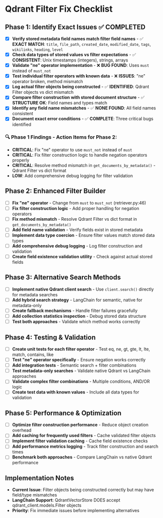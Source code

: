 # Qdrant Filter Fix Checklist

## Phase 1: Identify Exact Issues ✅ COMPLETED
- [x] **Verify stored metadata field names match filter field names** - ✅ **EXACT MATCH**: `title`, `file_path`, `created_date`, `modified_date`, `tags`, `wikilinks`, `heading`, `level`
- [x] **Check data types of stored values vs filter expectations** - ✅ **CONSISTENT**: Unix timestamps (integers), strings, arrays
- [x] **Validate "ne" operator implementation** - ❌ **BUG FOUND**: Uses `must` instead of `must_not`
- [x] **Test individual filter operators with known data** - ❌ **ISSUES**: "ne" operator broken, method mismatch
- [x] **Log actual filter objects being constructed** - ✅ **IDENTIFIED**: Qdrant Filter objects vs dict mismatch
- [x] **Compare filter construction with stored document structure** - ✅ **STRUCTURE OK**: Field names and types match
- [x] **Identify any field name mismatches** - ✅ **NONE FOUND**: All field names consistent
- [x] **Document exact error conditions** - ✅ **COMPLETE**: Three critical bugs identified

### **🔍 Phase 1 Findings - Action Items for Phase 2:**
- **CRITICAL**: Fix "ne" operator to use `must_not` instead of `must`
- **CRITICAL**: Fix filter construction logic to handle negation operators properly
- **CRITICAL**: Resolve method mismatch in `get_documents_by_metadata()` - Qdrant Filter vs dict format
- **LOW**: Add comprehensive debug logging for filter validation

## Phase 2: Enhanced Filter Builder
- [ ] **Fix "ne" operator** - Change from `must` to `must_not` (retriever.py:46)
- [ ] **Fix filter construction logic** - Add proper handling for negation operators
- [ ] **Fix method mismatch** - Resolve Qdrant Filter vs dict format in `get_documents_by_metadata()`
- [ ] **Add field name validation** - Verify fields exist in stored metadata
- [ ] **Implement data type coercion** - Ensure filter values match stored data types
- [ ] **Add comprehensive debug logging** - Log filter construction and validation
- [ ] **Create field existence validation utility** - Check against actual stored fields

## Phase 3: Alternative Search Methods
- [ ] **Implement native Qdrant client search** - Use `client.search()` directly for metadata searches
- [ ] **Add hybrid search strategy** - LangChain for semantic, native for metadata-only
- [ ] **Create fallback mechanisms** - Handle filter failures gracefully
- [ ] **Add collection statistics inspection** - Debug stored data structure
- [ ] **Test both approaches** - Validate which method works correctly

## Phase 4: Testing & Validation
- [ ] **Create unit tests for each filter operator** - Test eq, ne, gt, gte, lt, lte, match, contains, like
- [ ] **Test "ne" operator specifically** - Ensure negation works correctly
- [ ] **Add integration tests** - Semantic search + filter combinations
- [ ] **Test metadata-only searches** - Validate native Qdrant vs LangChain approaches
- [ ] **Validate complex filter combinations** - Multiple conditions, AND/OR logic
- [ ] **Create test data with known values** - Include all data types for validation

## Phase 5: Performance & Optimization
- [ ] **Optimize filter construction performance** - Reduce object creation overhead
- [ ] **Add caching for frequently used filters** - Cache validated filter objects
- [ ] **Implement filter validation caching** - Cache field existence checks
- [ ] **Add performance metrics logging** - Track filter construction and search times
- [ ] **Benchmark both approaches** - Compare LangChain vs native Qdrant performance

## Implementation Notes
- **Current Issue**: Filter objects being constructed correctly but may have field/type mismatches
- **LangChain Support**: QdrantVectorStore DOES accept qdrant_client.models.Filter objects
- **Priority**: Fix immediate issues before implementing alternatives